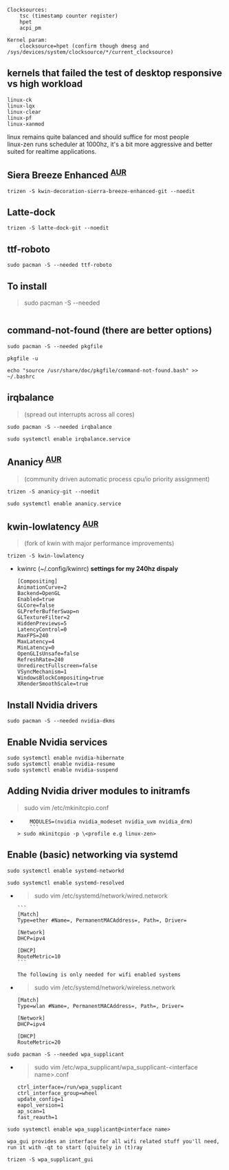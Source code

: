 ```
Clocksources:
	tsc (timestamp counter register)
	hpet
	acpi_pm

Kernel param: 
	clocksource=hpet (confirm though dmesg and /sys/devices/system/clocksource/*/current_clocksource)
```

## kernels that failed the test of desktop responsive vs high workload

```
linux-ck
linux-lqx
linux-clear
linux-pf
linux-xanmod
```

linux remains quite balanced and should suffice for most people \
linux-zen runs scheduler at 1000hz, it's a bit more aggressive and better suited for realtime applications.

## Siera Breeze Enhanced <sup>[AUR](https://aur.archlinux.org/packages/kwin-decoration-sierra-breeze-enhanced-git/)</sup>

```
trizen -S kwin-decoration-sierra-breeze-enhanced-git --noedit
```

## Latte-dock

```
trizen -S latte-dock-git --noedit
```

## ttf-roboto

```
sudo pacman -S --needed ttf-roboto
```

## To install

> sudo pacman -S --needed

```

```

## command-not-found (there are better options)

```
sudo pacman -S --needed pkgfile

pkgfile -u

echo "source /usr/share/doc/pkgfile/command-not-found.bash" >> ~/.bashrc
```

## irqbalance

> (spread out interrupts across all cores)

```
sudo pacman -S --needed irqbalance

sudo systemctl enable irqbalance.service
```

## Ananicy <sup>[AUR](https://aur.archlinux.org/packages/ananicy-git/)</sup>

> (community driven automatic process cpu/io priority assignment)

```
trizen -S ananicy-git --noedit

sudo systemctl enable ananicy.service
```

## kwin-lowlatency <sup>[AUR](https://aur.archlinux.org/packages/kwin-lowlatency/)</sup>

> (fork of kwin with major performance improvements)

```
trizen -S kwin-lowlatency
```

- kwinrc (~/.config/kwinrc) **settings for my 240hz dispaly**
  ```
  [Compositing]
  AnimationCurve=2
  Backend=OpenGL
  Enabled=true
  GLCore=false
  GLPreferBufferSwap=n
  GLTextureFilter=2
  HiddenPreviews=5
  LatencyControl=0
  MaxFPS=240
  MaxLatency=4
  MinLatency=0
  OpenGLIsUnsafe=false
  RefreshRate=240
  UnredirectFullscreen=false
  VSyncMechanism=1
  WindowsBlockCompositing=true
  XRenderSmoothScale=true
  ```

## Install Nvidia drivers

```
sudo pacman -S --needed nvidia-dkms
```

## Enable Nvidia services

```
sudo systemctl enable nvidia-hibernate
sudo systemctl enable nvidia-resume
sudo systemctl enable nvidia-suspend
```

## Adding Nvidia driver modules to initramfs

> sudo vim /etc/mkinitcpio.conf

- ````
      MODULES=(nvidia nvidia_modeset nvidia_uvm nvidia_drm)
      ```
  > sudo mkinitcpio -p \<profile e.g linux-zen>
  ````

## Enable (basic) networking via systemd

```
sudo systemctl enable systemd-networkd

sudo systemctl enable systemd-resolved
```

- > sudo vim /etc/systemd/network/wired.network

      ```
      [Match]
      Type=ether #Name=, PermanentMACAddress=, Path=, Driver=

      [Network]
      DHCP=ipv4

      [DHCP]
      RouteMetric=10
      ```

  `The following is only needed for wifi enabled systems`

- > sudo vim /etc/systemd/network/wireless.network

  ```
  [Match]
  Type=wlan #Name=, PermanentMACAddress=, Path=, Driver=

  [Network]
  DHCP=ipv4

  [DHCP]
  RouteMetric=20
  ```

```
sudo pacman -S --needed wpa_supplicant
```

- > sudo vim /etc/wpa_supplicant/wpa_supplicant-\<interface name>.conf
  ```
  ctrl_interface=/run/wpa_supplicant
  ctrl_interface_group=wheel
  update_config=1
  eapol_version=1
  ap_scan=1
  fast_reauth=1
  ```

```
sudo systemctl enable wpa_supplicant@<interface name>
```

`wpa_gui provides an interface for all wifi related stuff you'll need, run it with -qt to start (q)uitely in (t)ray`

```
trizen -S wpa_supplicant_gui
```
